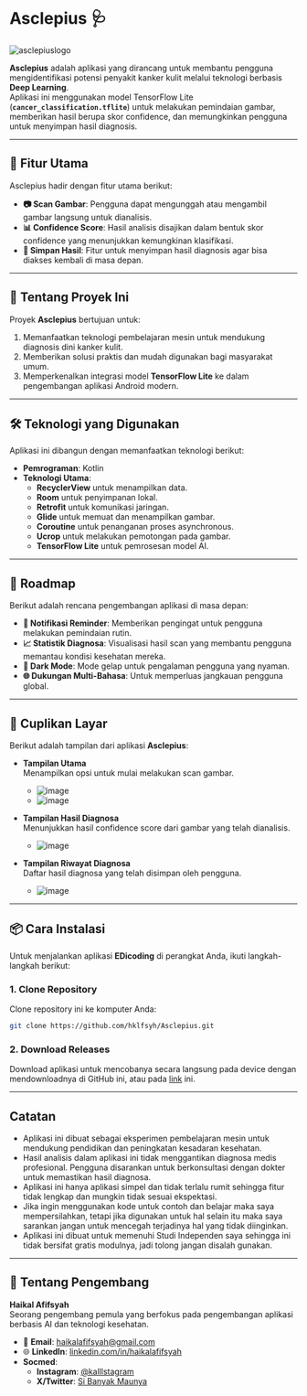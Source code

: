 # **Asclepius** 🩺  
![asclepiuslogo](https://github.com/user-attachments/assets/40dfda88-0fcb-4da5-8c34-8eaeb08da6ae)

**Asclepius** adalah aplikasi yang dirancang untuk membantu pengguna mengidentifikasi potensi penyakit kanker kulit melalui teknologi berbasis **Deep Learning**.  
Aplikasi ini menggunakan model TensorFlow Lite (**`cancer_classification.tflite`**) untuk melakukan pemindaian gambar, memberikan hasil berupa skor confidence, dan memungkinkan pengguna untuk menyimpan hasil diagnosis.  

---

## **📌 Fitur Utama**
Asclepius hadir dengan fitur utama berikut:  
- **📷 Scan Gambar**: Pengguna dapat mengunggah atau mengambil gambar langsung untuk dianalisis.  
- **📊 Confidence Score**: Hasil analisis disajikan dalam bentuk skor confidence yang menunjukkan kemungkinan klasifikasi.  
- **💾 Simpan Hasil**: Fitur untuk menyimpan hasil diagnosis agar bisa diakses kembali di masa depan.
---

## **📖 Tentang Proyek Ini**
Proyek **Asclepius** bertujuan untuk:  
1. Memanfaatkan teknologi pembelajaran mesin untuk mendukung diagnosis dini kanker kulit.  
2. Memberikan solusi praktis dan mudah digunakan bagi masyarakat umum.  
3. Memperkenalkan integrasi model **TensorFlow Lite** ke dalam pengembangan aplikasi Android modern.  

---

## **🛠️ Teknologi yang Digunakan**
Aplikasi ini dibangun dengan memanfaatkan teknologi berikut:  
- **Pemrograman**: Kotlin  
- **Teknologi Utama**:  
  - **RecyclerView** untuk menampilkan data.  
  - **Room** untuk penyimpanan lokal.  
  - **Retrofit** untuk komunikasi jaringan.  
  - **Glide** untuk memuat dan menampilkan gambar.  
  - **Coroutine** untuk penanganan proses asynchronous.
  - **Ucrop** untuk melakukan pemotongan pada gambar.  
  - **TensorFlow Lite** untuk pemrosesan model AI.  

---

## **🚀 Roadmap**  
Berikut adalah rencana pengembangan aplikasi di masa depan:  
- **🔔 Notifikasi Reminder**: Memberikan pengingat untuk pengguna melakukan pemindaian rutin.  
- **📈 Statistik Diagnosa**: Visualisasi hasil scan yang membantu pengguna memantau kondisi kesehatan mereka.
- **🌙 Dark Mode**: Mode gelap untuk pengalaman pengguna yang nyaman. 
- **🌐 Dukungan Multi-Bahasa**: Untuk memperluas jangkauan pengguna global.  

---

## **📸 Cuplikan Layar**
Berikut adalah tampilan dari aplikasi **Asclepius**:  

- **Tampilan Utama**  
Menampilkan opsi untuk mulai melakukan scan gambar.
  -  ![image](https://github.com/user-attachments/assets/ae278608-d941-4438-8674-90439f5f7085)
  -  ![image](https://github.com/user-attachments/assets/01896cb7-289a-47bf-b38b-1f254bd26843)

- **Tampilan Hasil Diagnosa**  
Menunjukkan hasil confidence score dari gambar yang telah dianalisis.
  -  ![image](https://github.com/user-attachments/assets/d31508f7-5f61-47d6-be00-3296079544b4)

- **Tampilan Riwayat Diagnosa**  
Daftar hasil diagnosa yang telah disimpan oleh pengguna.  
  - ![image](https://github.com/user-attachments/assets/64be1c95-975d-446d-97d5-cb4b8c2ae447)

---

## **📦 Cara Instalasi**
Untuk menjalankan aplikasi **EDicoding** di perangkat Anda, ikuti langkah-langkah berikut:  

### 1. **Clone Repository**  
Clone repository ini ke komputer Anda:  
```bash
git clone https://github.com/hklfsyh/Asclepius.git
```
### 2. **Download Releases**
Download aplikasi untuk mencobanya secara langsung pada device dengan mendownloadnya di GitHub ini, atau pada [link](https://github.com/hklfsyh/Asclepius/releases/tag/v1.0.0) ini.

---

## **Catatan**  
- Aplikasi ini dibuat sebagai eksperimen pembelajaran mesin untuk mendukung pendidikan dan peningkatan kesadaran kesehatan.  
- Hasil analisis dalam aplikasi ini tidak menggantikan diagnosa medis profesional. Pengguna disarankan untuk berkonsultasi dengan dokter untuk memastikan hasil diagnosa.
- Aplikasi ini hanya aplikasi simpel dan tidak terlalu rumit sehingga fitur tidak lengkap dan mungkin tidak sesuai ekspektasi.
- Jika ingin menggunakan kode untuk contoh dan belajar maka saya mempersilahkan, tetapi jika digunakan untuk hal selain itu maka saya sarankan jangan untuk mencegah terjadinya hal yang tidak diinginkan.
- Aplikasi ini dibuat untuk memenuhi Studi Independen saya sehingga ini tidak bersifat gratis modulnya, jadi tolong jangan disalah gunakan.

---

## **🌟 Tentang Pengembang**  
**Haikal Afifsyah**  
Seorang pengembang pemula yang berfokus pada pengembangan aplikasi berbasis AI dan teknologi kesehatan.  

- 📧 **Email**: haikalafifsyah@gmail.com  
- 🌐 **LinkedIn**: [linkedin.com/in/haikalafifsyah](https://www.linkedin.com/in/hklfsyh-haikal/)  
- **Socmed**:  
  - **Instagram**: [@kalllstagram](https://www.instagram.com/kalllstagram/)  
  - **X/Twitter**: [Si Banyak Maunya](https://x.com/MaujadiAnonimus)  
